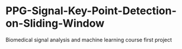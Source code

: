 # PPG-Signal-Key-Point-Detection-on-Sliding-Window
Biomedical signal analysis and machine learning course first project

